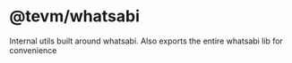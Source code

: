 # @tevm/whatsabi

Internal utils built around whatsabi.
Also exports the entire whatsabi lib for convenience
